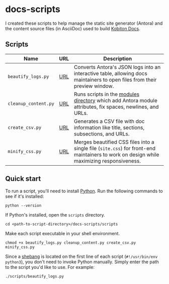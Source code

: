 # docs-scripts

I created these scripts to help manage the static site generator (Antora) and the content source files (in AsciiDoc) used to build [Kobiton Docs](https://docs.kobiton.com/).

## Scripts

| Name                 | URL                                       | Description                                                                                                                              |
|----------------------|-------------------------------------------|------------------------------------------------------------------------------------------------------------------------------------------|
| `beautify_logs.py`   | [URL](scripts/beautify_logs.py)           | Converts Antora's JSON logs into an interactive table, allowing docs maintainers to open files from their preview window.                |
| `cleanup_content.py` | [URL](scripts/cleanup_content.py)         | Runs scripts in the [modules directory](./modules) which add Antora module attributes, fix spaces, newlines, and URLs.                   |
| `create_csv.py`      | [URL](scripts/create_csv.py)              | Generates a CSV file with doc information like title, sections, subsections, and URLs.                                                   |
| `minify_css.py`      | [URL](scripts/minify_css.py)              | Merges beautified CSS files into a single file (`site.css`) for front-end maintainers to work on design while maximizing responsiveness. |


## Quick start

To run a script, you'll need to install [Python](https://www.python.org/downloads/). Run the following commands to see if it's installed:

```plaintext
python --version
```

If Python's installed, open the `scripts` directory.

```shell
cd <path-to-script-directory>/docs-scripts/scripts
```

Make each script executable in your shell environment.

```shell
chmod +x beautify_logs.py cleanup_content.py create_csv.py minify_css.py
```

Since a [shebang](https://en.wikipedia.org/wiki/Shebang_(Unix)) is located on the first line of each script (`#!/usr/bin/env python3`), you don't need to invoke Python manually. Simply enter the path to the script you'd like to use. For example:

```shell
./scripts/beautify_logs.py
```
